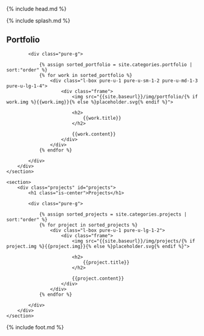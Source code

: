 {% include head.md %}

{% include splash.md %}

<div class="content-wrapper">
    <section>
        <div class="portfolio" id="portfolio">
            <h1 class="is-center">Portfolio</h1>

            <div class="pure-g">
                
                {% assign sorted_portfolio = site.categories.portfolio | sort:"order" %}
                {% for work in sorted_portfolio %}
                    <div class="l-box pure-u-1 pure-u-sm-1-2 pure-u-md-1-3 pure-u-lg-1-4">
                        <div class="frame">
                            <img src="{{site.baseurl}}/img/portfolio/{% if work.img %}{{work.img}}{% else %}placeholder.svg{% endif %}">
                            
                            <h2>
                                {{work.title}}
                            </h2>
                            
                            {{work.content}}
                        </div>
                    </div>
                {% endfor %}
                
            </div>
        </div>
    </section>
    
    <section>
        <div class="projects" id="projects">
            <h1 class="is-center">Projects</h1>

            <div class="pure-g">
            
                {% assign sorted_projects = site.categories.projects | sort:"order" %}
                {% for project in sorted_projects %}
                    <div class="l-box pure-u-1 pure-u-lg-1-2">
                        <div class="frame">
                            <img src="{{site.baseurl}}/img/projects/{% if project.img %}{{project.img}}{% else %}placeholder.svg{% endif %}">
                            
                            <h2>
                                {{project.title}}
                            </h2>
                            
                            {{project.content}}
                        </div>
                    </div>
                {% endfor %}
                
            </div>
        </div>
    </section>
</div>

{% include foot.md %}
